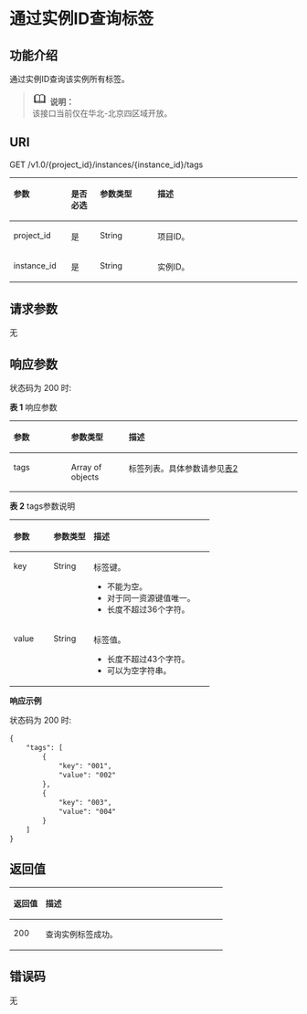# 通过实例ID查询标签<a name="ZH-CN_TOPIC_0186337245"></a>

## 功能介绍<a name="section18984527132612"></a>

通过实例ID查询该实例所有标签。

>![](public_sys-resources/icon-note.gif) **说明：**   
>该接口当前仅在华北-北京四区域开放。  

## URI<a name="section59852027192618"></a>

GET /v1.0/\{project\_id\}/instances/\{instance\_id\}/tags

<a name="table99861727192614"></a>
<table><thead align="left"><tr id="row81081928102610"><th class="cellrowborder" valign="top" width="20%" id="mcps1.1.5.1.1"><p id="p181086281263"><a name="p181086281263"></a><a name="p181086281263"></a>参数</p>
</th>
<th class="cellrowborder" valign="top" width="10%" id="mcps1.1.5.1.2"><p id="p141081928112615"><a name="p141081928112615"></a><a name="p141081928112615"></a>是否必选</p>
</th>
<th class="cellrowborder" valign="top" width="20%" id="mcps1.1.5.1.3"><p id="p1310917287265"><a name="p1310917287265"></a><a name="p1310917287265"></a>参数类型</p>
</th>
<th class="cellrowborder" valign="top" width="50%" id="mcps1.1.5.1.4"><p id="p810902892615"><a name="p810902892615"></a><a name="p810902892615"></a>描述</p>
</th>
</tr>
</thead>
<tbody><tr id="row1110972820262"><td class="cellrowborder" valign="top" width="20%" headers="mcps1.1.5.1.1 "><p id="p210902815261"><a name="p210902815261"></a><a name="p210902815261"></a>project_id</p>
</td>
<td class="cellrowborder" valign="top" width="10%" headers="mcps1.1.5.1.2 "><p id="p10109728152618"><a name="p10109728152618"></a><a name="p10109728152618"></a>是</p>
</td>
<td class="cellrowborder" valign="top" width="20%" headers="mcps1.1.5.1.3 "><p id="p91095285263"><a name="p91095285263"></a><a name="p91095285263"></a>String</p>
</td>
<td class="cellrowborder" valign="top" width="50%" headers="mcps1.1.5.1.4 "><p id="p1810952852612"><a name="p1810952852612"></a><a name="p1810952852612"></a>项目ID。</p>
</td>
</tr>
<tr id="row171091328182618"><td class="cellrowborder" valign="top" width="20%" headers="mcps1.1.5.1.1 "><p id="p15109628112616"><a name="p15109628112616"></a><a name="p15109628112616"></a>instance_id</p>
</td>
<td class="cellrowborder" valign="top" width="10%" headers="mcps1.1.5.1.2 "><p id="p910972817268"><a name="p910972817268"></a><a name="p910972817268"></a>是</p>
</td>
<td class="cellrowborder" valign="top" width="20%" headers="mcps1.1.5.1.3 "><p id="p1610932815265"><a name="p1610932815265"></a><a name="p1610932815265"></a>String</p>
</td>
<td class="cellrowborder" valign="top" width="50%" headers="mcps1.1.5.1.4 "><p id="p10109152882617"><a name="p10109152882617"></a><a name="p10109152882617"></a>实例ID。</p>
</td>
</tr>
</tbody>
</table>

## 请求参数<a name="section699514278267"></a>

无

## 响应参数<a name="section1399662792618"></a>

状态码为 200 时:

**表 1**  响应参数

<a name="table69981127182612"></a>
<table><thead align="left"><tr id="row2109128182617"><th class="cellrowborder" valign="top" width="20%" id="mcps1.2.4.1.1"><p id="p210916287268"><a name="p210916287268"></a><a name="p210916287268"></a>参数</p>
</th>
<th class="cellrowborder" valign="top" width="20%" id="mcps1.2.4.1.2"><p id="p141091428162612"><a name="p141091428162612"></a><a name="p141091428162612"></a>参数类型</p>
</th>
<th class="cellrowborder" valign="top" width="60%" id="mcps1.2.4.1.3"><p id="p20109028162614"><a name="p20109028162614"></a><a name="p20109028162614"></a>描述</p>
</th>
</tr>
</thead>
<tbody><tr id="row161091628102619"><td class="cellrowborder" valign="top" width="20%" headers="mcps1.2.4.1.1 "><p id="p1110102882615"><a name="p1110102882615"></a><a name="p1110102882615"></a>tags</p>
</td>
<td class="cellrowborder" valign="top" width="20%" headers="mcps1.2.4.1.2 "><p id="p811013288266"><a name="p811013288266"></a><a name="p811013288266"></a>Array of objects</p>
</td>
<td class="cellrowborder" valign="top" width="60%" headers="mcps1.2.4.1.3 "><p id="p911032817269"><a name="p911032817269"></a><a name="p911032817269"></a>标签列表。具体参数请参见<a href="#table101242816266">表2</a></p>
</td>
</tr>
</tbody>
</table>

**表 2**  tags参数说明

<a name="table101242816266"></a>
<table><thead align="left"><tr id="row9110112812267"><th class="cellrowborder" valign="top" width="20%" id="mcps1.2.4.1.1"><p id="p1110172816268"><a name="p1110172816268"></a><a name="p1110172816268"></a>参数</p>
</th>
<th class="cellrowborder" valign="top" width="20%" id="mcps1.2.4.1.2"><p id="p19110192816268"><a name="p19110192816268"></a><a name="p19110192816268"></a>参数类型</p>
</th>
<th class="cellrowborder" valign="top" width="60%" id="mcps1.2.4.1.3"><p id="p111022815263"><a name="p111022815263"></a><a name="p111022815263"></a>描述</p>
</th>
</tr>
</thead>
<tbody><tr id="row141101228162617"><td class="cellrowborder" valign="top" width="20%" headers="mcps1.2.4.1.1 "><p id="p12110928142612"><a name="p12110928142612"></a><a name="p12110928142612"></a>key</p>
</td>
<td class="cellrowborder" valign="top" width="20%" headers="mcps1.2.4.1.2 "><p id="p91103287266"><a name="p91103287266"></a><a name="p91103287266"></a>String</p>
</td>
<td class="cellrowborder" valign="top" width="60%" headers="mcps1.2.4.1.3 "><p id="p3110628162619"><a name="p3110628162619"></a><a name="p3110628162619"></a>标签键。</p>
<a name="ul147066492238"></a><a name="ul147066492238"></a><ul id="ul147066492238"><li>不能为空。</li><li>对于同一资源键值唯一。</li><li>长度不超过36个字符。</li></ul>
</td>
</tr>
<tr id="row171107287260"><td class="cellrowborder" valign="top" width="20%" headers="mcps1.2.4.1.1 "><p id="p6110132816268"><a name="p6110132816268"></a><a name="p6110132816268"></a>value</p>
</td>
<td class="cellrowborder" valign="top" width="20%" headers="mcps1.2.4.1.2 "><p id="p16110128132620"><a name="p16110128132620"></a><a name="p16110128132620"></a>String</p>
</td>
<td class="cellrowborder" valign="top" width="60%" headers="mcps1.2.4.1.3 "><p id="p31101228162617"><a name="p31101228162617"></a><a name="p31101228162617"></a>标签值。</p>
<a name="ul3581844112311"></a><a name="ul3581844112311"></a><ul id="ul3581844112311"><li>长度不超过43个字符。</li><li>可以为空字符串。</li></ul>
</td>
</tr>
</tbody>
</table>

**响应示例**

状态码为 200 时:

```
{
    "tags": [
        {
            "key": "001",
            "value": "002"
        },
        {
            "key": "003",
            "value": "004"
        }
    ]
}
```

## 返回值<a name="section72922812615"></a>

<a name="table830528112614"></a>
<table><thead align="left"><tr id="row61115288266"><th class="cellrowborder" valign="top" width="15%" id="mcps1.1.3.1.1"><p id="p1411142817261"><a name="p1411142817261"></a><a name="p1411142817261"></a>返回值</p>
</th>
<th class="cellrowborder" valign="top" width="85%" id="mcps1.1.3.1.2"><p id="p511132812614"><a name="p511132812614"></a><a name="p511132812614"></a>描述</p>
</th>
</tr>
</thead>
<tbody><tr id="row011152816269"><td class="cellrowborder" valign="top" width="15%" headers="mcps1.1.3.1.1 "><p id="p9111172810268"><a name="p9111172810268"></a><a name="p9111172810268"></a>200</p>
</td>
<td class="cellrowborder" valign="top" width="85%" headers="mcps1.1.3.1.2 "><p id="p13111028192616"><a name="p13111028192616"></a><a name="p13111028192616"></a>查询实例标签成功。</p>
</td>
</tr>
</tbody>
</table>

## 错误码<a name="section13322814267"></a>

无

